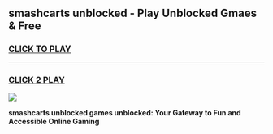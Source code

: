 
## smashcarts unblocked - Play Unblocked Gmaes & Free
<h3>
<a href="https://news.freeplayer.one?title=smashcarts_unblocked&ref=23F">CLICK TO PLAY</a></h3>
<hr>

<h3>
<a href="https://news.freeplayer.one?title=smashcarts_unblocked&ref=23F">CLICK 2 PLAY</a>
  
</h3>

<a href="https://news.freeplayer.one?title=smashcarts_unblocked&ref=23F/"><img src="https://clearcache.store/games.png"></a>


**smashcarts unblocked games unblocked: Your Gateway to Fun and Accessible Online Gaming**
